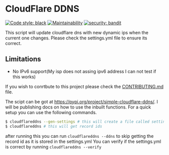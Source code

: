 # CloudFlare DDNS

<a href="https://github.com/psf/black"><img alt="Code style: black" src="https://img.shields.io/badge/code%20style-black-000000.svg"></a>
[![Maintainability](https://api.codeclimate.com/v1/badges/aaca3fe4da8a8389f639/maintainability)](https://codeclimate.com/github/advaithm/cloudflare-DDNS/maintainability)
[![security: bandit](https://img.shields.io/badge/security-bandit-yellow.svg)](https://github.com/PyCQA/bandit)

This script will update cloudflare dns with new dynamic ips when the current one changes. Please check the settings.yml file to ensure its correct.

## Limitations

- No IPv6 support(My isp does not assing ipv6 address I can not test if this works)

If you wish to conrtbute to this project please check the [CONTRIBUTING.md](https://github.com/advaithm/cloudflare-DDNS/blob/master/CONTRIBUTING.md) file.

The scipt can be got at <https://pypi.org/project/simple-cloudflare-ddns/>. I will be publishing docs on how to use the inbuilt functions. For a quick setup you can use the following commands.

```bash
$ cloudflareddns --gen-settings # this will create a file called settings.yml
$ cloudflareddns # this will get record ids
```

after running this you can run `cloudflareddns --ddns` to skip getting the record id as it is stored in the settings.yml
You can verify if the settings.yml is correct by running `cloudflareddns --verify`
